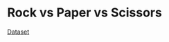 # Rock vs Paper vs Scissors

[Dataset](https://github.com/dicodingacademy/assets/releases/download/release/rockpaperscissors.zip)
